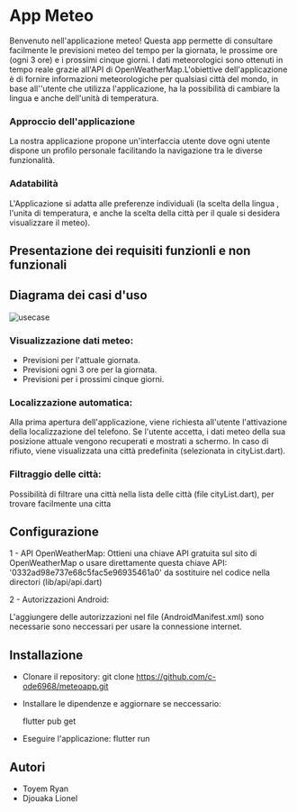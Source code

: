 # App Meteo

Benvenuto nell'applicazione meteo! Questa app permette di consultare facilmente le previsioni meteo del tempo per la giornata, le prossime ore (ogni 3 ore) e i prossimi cinque giorni. I dati meteorologici sono ottenuti in tempo reale grazie all'API di OpenWeatherMap.L'obiettive dell'applicazione è di fornire informazioni meteorologiche per qualsiasi città del mondo, in base all''utente che utilizza l'applicazione, ha la possibilità di cambiare la lingua e anche dell'unità di temperatura.

### Approccio dell'applicazione

La nostra applicazione propone un'interfaccia utente dove ogni utente dispone un profilo personale facilitando la navigazione tra le diverse funzionalità.

### Adatabilità
L'Applicazione si adatta alle preferenze individuali (la scelta della lingua , l'unita di temperatura, e anche la scelta della città per il quale si desidera visualizzare il meteo).

## Presentazione dei requisiti funzionli e non funzionali 

## Diagrama dei casi d'uso

![usecase](https://github.com/toyemryan/MeteoApp/assets/90463687/911553bb-e7ca-40c0-b8c8-434524392d51)

### Visualizzazione dati meteo:

- Previsioni per l'attuale giornata.
- Previsioni ogni 3 ore per la giornata.
- Previsioni per i prossimi cinque giorni.


 ### Localizzazione automatica:
 
Alla prima apertura dell'applicazione, viene richiesta all'utente l'attivazione della localizzazione del telefono. Se l'utente accetta, i dati meteo della sua posizione attuale vengono recuperati e mostrati a schermo. In caso di rifiuto, viene visualizzata una città predefinita (selezionata in cityList.dart).

### Filtraggio delle città:

Possibilità di filtrare una città nella lista delle città (file cityList.dart), per trovare facilmente una citta

## Configurazione

1 - API OpenWeatherMap: Ottieni una chiave API gratuita sul sito di OpenWeatherMap o usare direttamente questa chiave API: '0332ad98e737e68c5fac5e96935461a0' da sostituire nel codice nella directori (lib/api/api.dart)

2 - Autorizzazioni Android:

L'aggiungere delle autorizzazioni nel file (AndroidManifest.xml) sono necessarie sono neccessari per usare la connessione internet.

## Installazione

- Clonare il repository: git clone https://github.com/c-ode6968/meteoapp.git

- Installare le dipendenze e aggiornare se neccessario:

     flutter pub get

- Eseguire l'applicazione:
     flutter run

## Autori
- Toyem Ryan
- Djouaka Lionel
